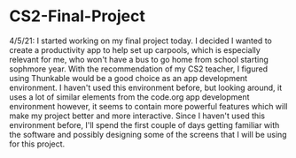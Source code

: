 # CS2-Final-Project


4/5/21:
I started working on my final project today. I decided I wanted to create a productivity app to help set up carpools, which is especially relevant for me, who won't have a bus to go home from school starting sophmore year. With the recommendation of my CS2 teacher, I figured using Thunkable would be a good choice as an app development environment. I haven't used this environment before, but looking around, it uses a lot of similar elements from the code.org app development environment however, it seems to contain more powerful features which will make my project better and more interactive. Since I haven't used this environment before, I'll spend the first couple of days getting familiar with the software and possibly designing some of the screens that I will be using for this project.
